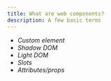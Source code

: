 ```yaml
---
title: What are web components?
description: A few basic terms
---
```


- _Custom element_
- _Shadow DOM_
- _Light DOM_
- _Slots_
- _Attributes/props_
